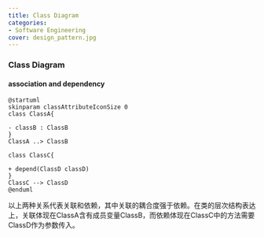 ```yaml
---
title: Class Diagram
categories:
- Software Engineering
cover: design_pattern.jpg
---
```


### Class Diagram
#### association and dependency
```puml
@startuml
skinparam classAttributeIconSize 0
class ClassA{

- classB : ClassB
}
ClassA ..> ClassB

class ClassC{

+ depend(ClassD classD)
}
ClassC --> ClassD
@enduml

```
以上两种关系代表关联和依赖，其中关联的耦合度强于依赖。在类的层次结构表达上，关联体现在ClassA含有成员变量ClassB，而依赖体现在ClassC中的方法需要ClassD作为参数传入。




